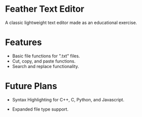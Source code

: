 # Feather Text Editor
 A classic lightweight text editor made as an educational exercise.

 
 # Features
 
- Basic file functions for ".txt" files.
- Cut, copy, and paste functions.
- Search and replace functionality.

# Future Plans

- Syntax Highlighting for C++, C, Python, and Javascript.

- Expanded file type support.


